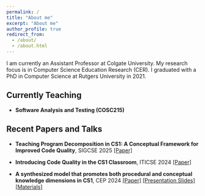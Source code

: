 ```yaml
---
permalink: /
title: "About me"
excerpt: "About me"
author_profile: true
redirect_from: 
  - /about/
  - /about.html
---
```


I am currently an Assistant Professor at Colgate University. My research focus is in Computer Science Education Research (CER). I graduated with a PhD in Computer Science at Rutgers University in 2021.



## Currently Teaching

- **Software Analysis and Testing (COSC215)**

<!-- (https://georgianahaldeman.github.io/sat/) -->

<!-- - [**Intro to Computing I (COSC 101)**](https://georgianahaldeman.github.io/cosc101/) -->


## Recent Papers and Talks

- **Teaching Program Decomposition in CS1: A Conceptual Framework for Improved Code Quality**, SIGCSE 2025 [[Paper]](https://arxiv.org/abs/2411.09463)

- **Introducing Code Quality in the CS1 Classroom**, ITICSE 2024 [[Paper]](https://dl.acm.org/doi/abs/10.1145/3649405.3659535) 

- **A synthesized model that promotes both procedural and conceptual knowledge dimensions in CS1**, CEP 2024 [[Paper]](https://doi.org/10.1145/3633053.3633064) [[Presentation Slides]](https://docs.google.com/presentation/d/1GaIesSpY8kgOhFS42FRDxPCD5-Aprw3VRYanNQ2fAlE/edit?usp=sharing) [[Materials]](https://georgianahaldeman.github.io/cosc101/notes/)

<!-- - **Reports from students and instructors on the interconected POGIL for CS1 in Python**, CFP SIGCSE 2024 Affiliated Event - Innovations and Opportunities in Liberal Arts Computing Education [[Write-up]](https://docs.google.com/document/d/1wl_YIQcYIk5w63_aPcnthJfHGYnVnJie/edit?usp=sharing&ouid=100707045675502251087&rtpof=true&sd=true) [[Presentation Slides]](https://docs.google.com/presentation/d/1SUbdKIXEDLzSh9Di4aevzdQRusLbCyUotruD-CJio9k/edit?usp=sharing) -->